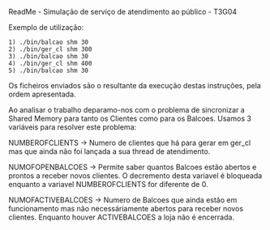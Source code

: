 ReadMe - Simulação de serviço de atendimento ao público - T3G04

Exemplo de utilização: 

	1) ./bin/balcao shm 30
	2) ./bin/ger_cl shm 300
	3) ./bin/balcao shm 30
	4) ./bin/ger_cl shm 400
	5) ./bin/balcao shm 30

Os ficheiros enviados são o resultante da execução destas instruções, pela ordem apresentada.

Ao analisar o trabalho deparamo-nos com o problema de sincronizar a Shared Memory para tanto os Clientes como para os Balcoes.
Usamos 3 variáveis para resolver este problema:

NUMBEROFCLIENTS -> Numero de clientes que há para gerar em ger_cl mas que ainda não foi lançada a sua thread de atendimento.

NUMOFOPENBALCOES -> Permite saber quantos Balcoes estão abertos e prontos a receber novos clientes. O decremento desta variavel é bloqueada
enquanto a variavel NUMBEROFCLIENTS for diferente de 0.

NUMOFACTIVEBALCOES -> Numero de Balcoes que ainda estão em funcionamento mas não necessáriamente abertos para receber novos clientes. Enquanto houver ACTIVEBALCOES a loja não é encerrada.
